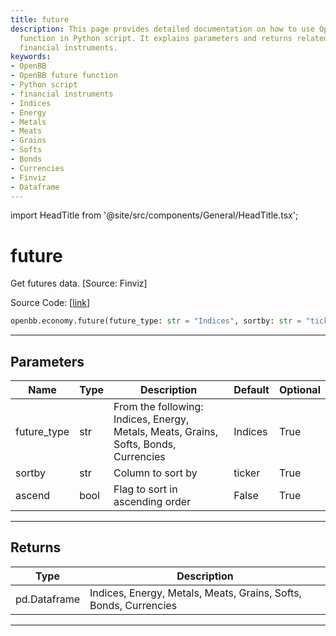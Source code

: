 ```yaml
---
title: future
description: This page provides detailed documentation on how to use OpenBB's 'future'
  function in Python script. It explains parameters and returns related to different
  financial instruments.
keywords:
- OpenBB
- OpenBB future function
- Python script
- financial instruments
- Indices
- Energy
- Metals
- Meats
- Grains
- Softs
- Bonds
- Currencies
- Finviz
- Dataframe
---
```


import HeadTitle from '@site/src/components/General/HeadTitle.tsx';

<HeadTitle title="future - Economy - Reference | OpenBB SDK Docs" />

# future

Get futures data. [Source: Finviz]

Source Code: [[link](https://github.com/OpenBB-finance/OpenBBTerminal/tree/main/openbb_terminal/economy/finviz_model.py#L187)]

```python
openbb.economy.future(future_type: str = "Indices", sortby: str = "ticker", ascend: bool = False)
```

---

## Parameters

| Name | Type | Description | Default | Optional |
| ---- | ---- | ----------- | ------- | -------- |
| future_type | str | From the following: Indices, Energy, Metals, Meats, Grains, Softs, Bonds, Currencies | Indices | True |
| sortby | str | Column to sort by | ticker | True |
| ascend | bool | Flag to sort in ascending order | False | True |


---

## Returns

| Type | Description |
| ---- | ----------- |
| pd.Dataframe | Indices, Energy, Metals, Meats, Grains, Softs, Bonds, Currencies |
---
